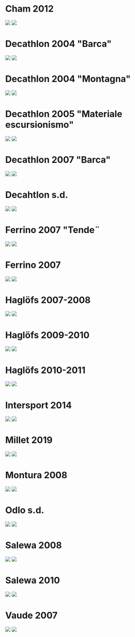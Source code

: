 # Cham 2012
![](cham_2012-1.jpg)
![](cham_2012-2.jpg)

# Decathlon 2004 "Barca"
![](decathlon_2004-1.jpg)
![](decathlon_2004-2.jpg)

# Decathlon 2004 "Montagna"
![](decathlon_2004_bis-1.jpg)
![](decathlon_2004_bis-2.jpg)

# Decathlon 2005 "Materiale escursionismo"
![](decathlon_2005-1.jpg)
![](decathlon_2005-2.jpg)

# Decathlon 2007 "Barca"
![](decathlon_2007-1.jpg)
![](decathlon_2007-2.jpg)

# Decahtlon s.d.
![](decathlon_sd-1.jpg)
![](decathlon_sd-2.jpg)

# Ferrino 2007 "Tende¨
![](ferrino_2007-1.jpg)
![](ferrino_2007-2.jpg)

# Ferrino 2007
![](ferrino_2007_bis-1.jpg)
![](ferrino_2007_bis-2.jpg)

# Haglöfs 2007-2008
![](haglofs_2007-1.jpg)
![](haglofs_2007-2.jpg)

# Haglöfs 2009-2010
![](haglofs_2009-1.jpg)
![](haglofs_2009-2.jpg)

# Haglöfs 2010-2011
![](haglofs_2010-1.jpg)
![](haglofs_2010-2.jpg)

# Intersport 2014
![](intersport_2014-1.jpg)
![](intersport_2014-2.jpg)

# Millet 2019
![](millet_2019-1.jpg)
![](millet_2019-2.jpg)

# Montura 2008
![](montura_2008-1.jpg)
![](montura_2008-2.jpg)

# Odlo s.d.
![](odlo_sd-1.jpg)
![](odlo_sd-2.jpg)

# Salewa 2008
![](salewa_2008-1.jpg)
![](salewa_2008-2.jpg)

# Salewa 2010
![](salewa_2010-1.jpg)
![](salewa_2010-2.jpg)

# Vaude 2007
![](vaude_2007-1.jpg)
![](vaude_2007-2.jpg)
